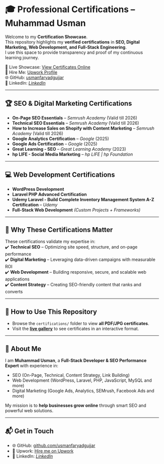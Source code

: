 # 🎓 Professional Certifications – Muhammad Usman

Welcome to my **Certification Showcase**.  
This repository highlights my **verified certifications** in **SEO, Digital Marketing, Web Development, and Full-Stack Engineering**.  
I use this space to provide transparency and proof of my continuous learning journey.  

🔗 Live Showcase: [View Certificates Online](https://usmanfaryadgujjar.github.io/certifications/)  
💼 Hire Me: [Upwork Profile](https://www.upwork.com/freelancers/~012caaddfcf6bb734b?mp_source=share)  
🌐 GitHub: [usmanfaryadgujjar](https://github.com/usmanfaryadgujjar/)  
📇 LinkedIn: *[LinkedIn](https://www.linkedin.com/in/m-usman-a00a18272/)*  

---

## 🏆 SEO & Digital Marketing Certifications
- **On-Page SEO Essentials** – *Semrush Academy* (Valid till 2026)
- **Technical SEO Essentials** – *Semrush Academy* (Valid till 2026)
- **How to Increase Sales on Shopify with Content Marketing** – *Semrush Academy* (Valid till 2026) 
- **Google Analytics Certification** – *Google* (2025)  
- **Google Ads Certification** – *Google* (2025)  
- **Great Learning - SEO** – *Great Learning Academy*  (2023)
-  **hp LIFE - Social Media Marketing** – *hp LIFE | hp Foundation*  

---

## 💻 Web Development Certifications
- **WordPress Development**  
- **Laravel PHP Advanced Certification**
- **Udemy Laravel - Build Complete Inventory Management System A-Z Certification** – *Udemy*
- **Full-Stack Web Development** *(Custom Projects + Frameworks)*  

---

## 📌 Why These Certifications Matter
These certifications validate my expertise in:  
✔️ **Technical SEO** – Optimizing site speed, structure, and on-page performance  
✔️ **Digital Marketing** – Leveraging data-driven campaigns with measurable ROI  
✔️ **Web Development** – Building responsive, secure, and scalable web applications  
✔️ **Content Strategy** – Creating SEO-friendly content that ranks and converts  

---

## 📂 How to Use This Repository
- Browse the `certifications/` folder to view **all PDF/JPG certificates**.  
- Visit the **[live gallery](https://usmanfaryadgujjar.github.io/certifications/)** to see certificates in an interactive format.  

---

## 🚀 About Me
I am **Muhammad Usman**, a **Full-Stack Developer & SEO Performance Expert** with experience in:  
- SEO (On-Page, Technical, Content Strategy, Link Building)  
- Web Development (WordPress, Laravel, PHP, JavaScript, MySQL and more)  
- Digital Marketing (Google Ads, Analytics, SEMrush, Facebook Ads and more)  

My mission is to **help businesses grow online** through smart SEO and powerful web solutions.  

---

## 📬 Get in Touch
- 🌐 GitHub: [github.com/usmanfaryadgujjar](https://github.com/usmanfaryadgujjar/)  
- 💼 Upwork: [Hire me on Upwork](https://www.upwork.com/freelancers/~012caaddfcf6bb734b?mp_source=share)  
- 📇 LinkedIn: *[LinkedIn](https://www.linkedin.com/in/m-usman-a00a18272/)*  
    


